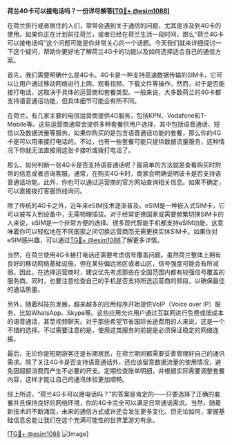 **荷兰4G卡可以接电话吗？一份详尽解答[[TG💪+ @esim1088](https://t.me/s/esim1088)]**

在荷兰旅行或者居住的人们，常常会遇到关于通信的问题，尤其是涉及到4G卡的使用。如果你正在计划前往荷兰，或者已经在荷兰生活一段时间，那么“荷兰4G卡可以接电话吗”这个问题可能是你非常关心的一个话题。今天我们就来详细探讨一下这个疑问，帮助你更好地了解荷兰4G卡的功能以及如何选择适合自己的通信方案。

首先，我们需要明确什么是4G卡。4G卡是一种支持高速数据传输的SIM卡，它可以让用户通过移动网络进行上网、观看视频、下载文件等操作。然而，对于是否能接打电话，这取决于具体的运营商和套餐类型。一般来说，大多数荷兰的4G卡都支持语音通话功能，但具体细节可能会有所不同。

在荷兰，有几家主要的电信运营商提供4G服务，包括KPN、Vodafone和T-Mobile等。这些运营商通常会提供多种套餐供用户选择，其中包括语音通话、短信以及数据流量等服务。如果你购买的是包含语音通话功能的套餐，那么你的4G卡是可以用来接打电话的。不过，也有一些套餐可能只提供数据流量服务，这种情况下你就无法直接用这张卡接听或拨打电话了。

那么，如何判断一张4G卡是否支持语音通话呢？最简单的方法就是查看购买时附带的信息或者咨询客服。通常，在购买4G卡时，商家会明确说明该卡是否支持语音通话功能。此外，你也可以通过运营商的官方网站查询相关信息。如果不确定，可以直接拨打客服热线询问。

除了传统的4G卡之外，近年来eSIM技术逐渐普及。eSIM是一种嵌入式SIM卡，它可以被写入到设备中，无需物理插拔。对于经常更换国家或需要频繁切换SIM卡的人来说，eSIM是一个非常方便的选择。很多现代智能手机都支持eSIM功能，这意味着你可以轻松地在不同国家之间切换运营商而无需更换实体SIM卡。如果你对eSIM感兴趣，可以通过[TG💪+ @esim1088](https://t.me/s/esim1088)了解更多详情。

当然，在荷兰使用4G卡接打电话还需要考虑信号覆盖问题。虽然荷兰整体上拥有良好的移动网络基础设施，但在某些偏远地区或者山区，信号强度可能会有所减弱。因此，在选择运营商时，建议优先考虑那些在全国范围内都有较强信号覆盖的服务商。同时，也要注意检查自己的手机是否支持所选运营商的频段，以确保最佳的通话质量。

另外，随着科技的发展，越来越多的应用程序开始提供VoIP（Voice over IP）服务，比如WhatsApp、Skype等。这些应用允许用户通过互联网进行免费或低成本的语音通话，甚至视频聊天。对于那些希望节省国际长途费用的人来说，这是一个不错的选择。不过需要注意的是，使用这类服务的前提是必须保证稳定的网络连接。

最后，无论你是短期游客还是长期居民，在荷兰期间都需要妥善管理好自己的通讯需求。除了关注4G卡是否支持语音通话外，还应该留意数据流量的使用情况，避免因超额消费而产生不必要的开支。定期检查账单明细，并根据实际需要调整套餐内容，这样才能让自己的通讯体验更加顺畅。

综上所述，“荷兰4G卡可以接电话吗？”的答案是肯定的——只要选择了正确的套餐并且保持良好的网络环境，你的4G卡完全可以满足日常通话需求。当然，随着新技术的不断涌现，未来的通信方式或许还会发生更多变化。但无论如何，掌握基础信息总能让我们在这个充满可能性的世界里游刃有余。

[[TG💪+ @esim1088](https://t.me/s/esim1088) ![Image](https://i.postimg.cc/4NQfJmqS/Snipaste-2025-05-13-00-14-12.png)]